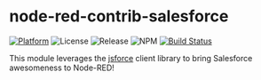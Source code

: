 # node-red-contrib-salesforce

[![Platform](https://img.shields.io/badge/platform-Node--RED-red)](https://nodered.org)
![License](https://img.shields.io/github/license/alpine-code/node-red-contrib-salesforce.svg)
![Release](https://img.shields.io/npm/v/node-red-contrib-salesforce-ac.svg)
![NPM](https://img.shields.io/npm/dm/node-red-contrib-salesforce-ac.svg)
[![Build Status](https://drone.alpine-code.com/api/badges/alpine-code/node-red-contrib-salesforce/status.svg)](https://drone.alpine-code.com/alpine-code/node-red-contrib-salesforce)

This module leverages the [jsforce](https://jsforce.github.io/) client library to bring Salesforce awesomeness to Node-RED!